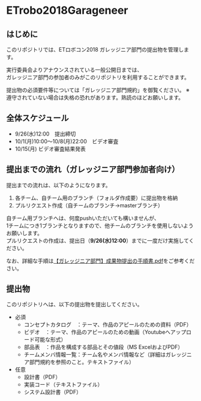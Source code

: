 # ETrobo2018Garageneer

## はじめに
このリポジトリでは、ETロボコン2018 ガレッジニア部門の提出物を管理します。  

実行委員会よりアナウンスされている一般公開日までは、  
ガレッジニア部門の参加者のみがこのリポジトリを利用することができます。  

提出物の必須要件等については「ガレッジニア部門規約」を御覧ください。
※　遵守されていない場合は失格の恐れがあります。熟読のほどお願いします。

## 全体スケジュール
* 9/26(水)12:00　提出締切  
* 10/1(月)10:00～10/8(月)22:00　ビデオ審査  
* 10/15(月) ビデオ審査結果発表  

## 提出までの流れ（ガレッジニア部門参加者向け）
提出までの流れは、以下のようになります。  

1. 各チーム、自チーム用のブランチ（フォルダ作成要）に提出物を格納   　
2. プルリクエスト作成（自チームのブランチ→masterブランチ）  

自チーム用ブランチへは、何度pushいただいても構いませんが、  
1チームにつき1ブランチとなりますので、他チームのブランチを使用しないようお願いします。  
プルリクエストの作成は、提出日（__9/26(水)12:00__）までに一度だけ実施してください。  

なお、詳細な手順は[【ガレッジニア部門】成果物提出の手順書.pdf](https://github.com/ETrobocon/ETrobo2018Garageneer/blob/master/%E3%80%90%E3%82%AC%E3%83%AC%E3%83%83%E3%82%B8%E3%83%8B%E3%82%A2%E9%83%A8%E9%96%80%E3%80%91%E6%88%90%E6%9E%9C%E7%89%A9%E6%8F%90%E5%87%BA%E3%81%AE%E6%89%8B%E9%A0%86%E6%9B%B8.pdf)をご参考ください。

## 提出物
このリポジトリへは、以下の提出物を提出してください。  

* 必須  
  * コンセプトカタログ　：テーマ、作品のアピールのための資料（PDF） 
  * ビデオ　：テーマ、作品のアピールのための動画（Youtubeへアップロード可能な形式）
  * 部品表　：作品を構成する部品とその値段（MS ExcelおよびPDF） 
  * チームメンバ情報一覧：チーム名やメンバ情報など（詳細はガレッジニア部門規約を参照のこと。テキストファイル）
* 任意  
  * 設計書（PDF）  
  * 実装コード（テキストファイル）  
  * システム設計書（PDF）  
